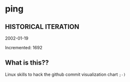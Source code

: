 # ping

## HISTORICAL ITERATION
2002-01-19

Incremented: 1692

## What is this?? 
Linux skills to hack the github commit visualization chart `;-)`
